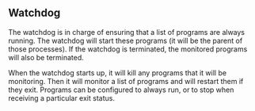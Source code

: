 ## Watchdog

The watchdog is in charge of ensuring that a list of programs are always running.
The watchdog will start these programs (it will be the parent of those processes).
If the watchdog is terminated, the monitored programs will also be terminated.

When the watchdog starts up, it will kill any programs that it will be monitoring.
Then it will monitor a list of programs and will restart them if they exit.
Programs can be configured to always run, or to stop when receiving a particular
exit status.
